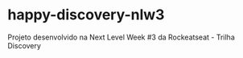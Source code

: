 #  happy-discovery-nlw3
 Projeto desenvolvido na Next Level Week #3 da Rockeatseat - Trilha Discovery
